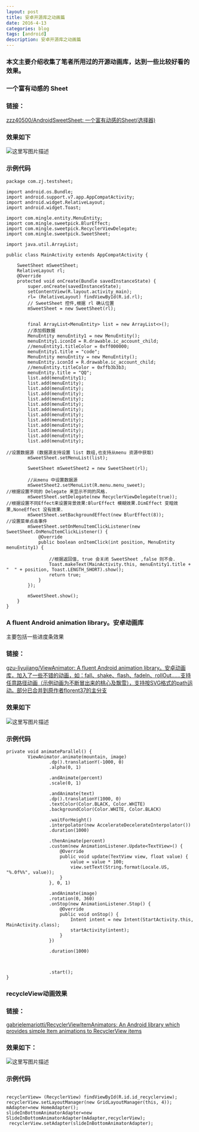 ```yaml
---
layout: post
title: 安卓开源库之动画篇
date: 2016-4-13
categories: blog
tags: [android]
description: 安卓开源库之动画篇
---
```


### 本文主要介绍收集了笔者所用过的开源动画库，达到一些比较好看的效果。

### 一个富有动感的 Sheet  

### 链接：         
[zzz40500/AndroidSweetSheet: 一个富有动感的Sheet(选择器)](https://github.com/zzz40500/AndroidSweetSheet)

### 效果如下 

![这里写图片描述](http://img.blog.csdn.net/20160413132555245)

### 示例代码 

```
package com.zj.testsheet;

import android.os.Bundle;
import android.support.v7.app.AppCompatActivity;
import android.widget.RelativeLayout;
import android.widget.Toast;

import com.mingle.entity.MenuEntity;
import com.mingle.sweetpick.BlurEffect;
import com.mingle.sweetpick.RecyclerViewDelegate;
import com.mingle.sweetpick.SweetSheet;

import java.util.ArrayList;

public class MainActivity extends AppCompatActivity {

    SweetSheet mSweetSheet;
    RelativeLayout rl;
    @Override
    protected void onCreate(Bundle savedInstanceState) {
        super.onCreate(savedInstanceState);
        setContentView(R.layout.activity_main);
        rl= (RelativeLayout) findViewById(R.id.rl);
        // SweetSheet 控件,根据 rl 确认位置
        mSweetSheet = new SweetSheet(rl);


        final ArrayList<MenuEntity> list = new ArrayList<>();
        //添加假数据
        MenuEntity menuEntity1 = new MenuEntity();
        menuEntity1.iconId = R.drawable.ic_account_child;
        //menuEntity1.titleColor = 0xff000000;
        menuEntity1.title = "code";
        MenuEntity menuEntity = new MenuEntity();
        menuEntity.iconId = R.drawable.ic_account_child;
        //menuEntity.titleColor = 0xffb3b3b3;
        menuEntity.title = "QQ";
        list.add(menuEntity1);
        list.add(menuEntity);
        list.add(menuEntity);
        list.add(menuEntity);
        list.add(menuEntity);
        list.add(menuEntity);
        list.add(menuEntity);
        list.add(menuEntity);
        list.add(menuEntity);
        list.add(menuEntity);
        list.add(menuEntity);
        list.add(menuEntity);
        list.add(menuEntity);

//设置数据源 (数据源支持设置 list 数组,也支持从menu 资源中获取)
        mSweetSheet.setMenuList(list);

        SweetSheet mSweetSheet2 = new SweetSheet(rl);

        //从menu 中设置数据源
        mSweetSheet2.setMenuList(R.menu.menu_sweet);
//根据设置不同的 Delegate 来显示不同的风格.
        mSweetSheet.setDelegate(new RecyclerViewDelegate(true));
//根据设置不同Effect来设置背景效果:BlurEffect 模糊效果.DimEffect 变暗效果,NoneEffect 没有效果.
        mSweetSheet.setBackgroundEffect(new BlurEffect(8));
//设置菜单点击事件
        mSweetSheet.setOnMenuItemClickListener(new SweetSheet.OnMenuItemClickListener() {
            @Override
            public boolean onItemClick(int position, MenuEntity menuEntity1) {

                //根据返回值, true 会关闭 SweetSheet ,false 则不会.
                Toast.makeText(MainActivity.this, menuEntity1.title + "  " + position, Toast.LENGTH_SHORT).show();
                return true;
            }
        });

        mSweetSheet.show();
    }
}
``` 


### A fluent Android animation library。安卓动画库
主要包括一些进度条效果 

### 链接：
[gzu-liyujiang/ViewAnimator: A fluent Android animation library。安卓动画库，加入了一些不错的动画，如：fall、shake、flash、fadeIn、rollOut……支持任意路径动画（示例动画为不断冒出来的桃心及飘雪），支持按SVG格式的path运动。部分已合并到原作者florent37的主分支](https://github.com/gzu-liyujiang/ViewAnimator) 

### 效果如下 

![这里写图片描述](http://img.blog.csdn.net/20160413132910547)

### 示例代码 

```
private void animateParallel() {
        ViewAnimator.animate(mountain, image)
                .dp().translationY(-1000, 0)
                .alpha(0, 1)

                .andAnimate(percent)
                .scale(0, 1)

                .andAnimate(text)
                .dp().translationY(1000, 0)
                .textColor(Color.BLACK, Color.WHITE)
                .backgroundColor(Color.WHITE, Color.BLACK)

                .waitForHeight()
                .interpolator(new AccelerateDecelerateInterpolator())
                .duration(1000)

                .thenAnimate(percent)
                .custom(new AnimationListener.Update<TextView>() {
                    @Override
                    public void update(TextView view, float value) {
                        value = value * 100;
                        view.setText(String.format(Locale.US, "%.0f%%", value));
                    }
                }, 0, 1)

                .andAnimate(image)
                .rotation(0, 360)
                .onStop(new AnimationListener.Stop() {
                    @Override
                    public void onStop() {
                        Intent intent = new Intent(StartActivity.this, MainActivity.class);
                        startActivity(intent);
                    }
                })

                .duration(1000)



                .start();
}
```

### recycleView动画效果 

### 链接：
[gabrielemariotti/RecyclerViewItemAnimators: An Android library which provides simple Item animations to RecyclerView items](https://github.com/gabrielemariotti/RecyclerViewItemAnimators)

### 效果如下：
![这里写图片描述](http://img.blog.csdn.net/20160413134947958)

### 示例代码  

```

recyclerView= (RecyclerView) findViewById(R.id.id_recyclerview);
recyclerView.setLayoutManager(new GridLayoutManager(this, 4));
mAdapter=new HomeAdapter();
slideInBottomAnimatorAdapter=new SlideInBottomAnimatorAdapter(mAdapter,recyclerView);
 recyclerView.setAdapter(slideInBottomAnimatorAdapter);

 ```























